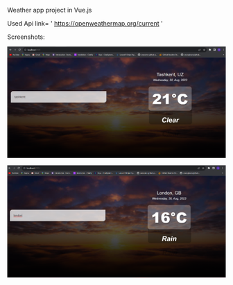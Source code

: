 Weather app project in Vue.js

Used  Api link= ' https://openweathermap.org/current '

Screenshots: 

![Screenshots](src/assets/Screenshot.png)

![Screenshots](src/assets/Screenshot2.png)
